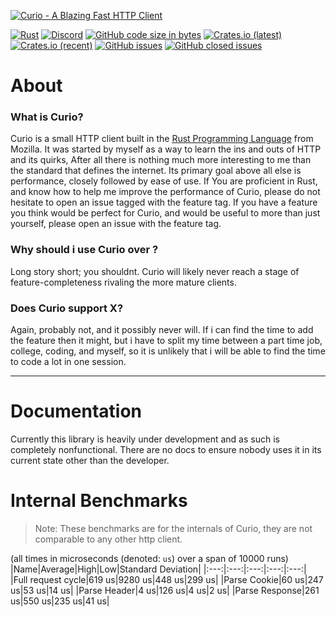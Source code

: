 [![Curio - A Blazing Fast HTTP Client](https://raw.githubusercontent.com/fatalcenturion/Curio/media/Curio_clear.png)](https://crates.io/crates/curio)

[![Rust](https://github.com/fatalcenturion/Curio/workflows/CI/badge.svg?branch=master)](https://crates.io/crates/curio) [![Discord](https://img.shields.io/discord/275377268728135680)](https://discord.gg/EYKxkce) [![GitHub code size in bytes](https://img.shields.io/github/languages/code-size/fatalcenturion/Curio)](https://crates.io/crates/curio) [![Crates.io (latest)](https://img.shields.io/crates/dv/curio)](https://crates.io/crates/curio) [![Crates.io (recent)](https://img.shields.io/crates/dr/curio)](https://crates.io/crates/curio) [![GitHub issues](https://img.shields.io/github/issues-raw/fatalcenturion/curio)](https://crates.io/crates/curio) [![GitHub closed issues](https://img.shields.io/github/issues-closed-raw/fatalcenturion/curio)](https://crates.io/crates/curio)

# About

### What is Curio?

Curio is a small HTTP client built in the [Rust Programming Language](https://rust-lang.org) from Mozilla. 
It was started by myself as a way to learn the ins and outs of HTTP and its quirks, After all there is nothing much more interesting to me than the standard that defines the internet.
Its primary goal above all else is performance, closely followed by ease of use.
If You are proficient in Rust, and know how to help me improve the performance of Curio, please do not hesitate to open an issue tagged with the feature tag.
If you have a feature you think would be perfect for Curio, and would be useful to more than just yourself, please open an issue with the feature tag.


### Why should i use Curio over <other rust http library>?

Long story short; you shouldnt. Curio will likely never reach a stage of feature-completeness rivaling the more mature clients.


### Does Curio support X?

Again, probably not, and it possibly never will.
If i can find the time to add the feature then it might, but i have to split my time between a part time job, college, coding, and myself, so it is unlikely that i will be able to find the time to code a lot in one session.


------


# Documentation

Currently this library is heavily under development and as such is completely nonfunctional. There are no docs to ensure nobody uses it in its current state other than the developer.

# Internal Benchmarks
> Note: These benchmarks are for the internals of Curio, they are not comparable to any other http client.

(all times in microseconds (denoted: `us`) over a span of 10000 runs)
|Name|Average|High|Low|Standard Deviation|
|:---:|:---:|:---:|:---:|:---:|
|Full request cycle|619 us|9280 us|448 us|299 us|
|Parse Cookie|60 us|247 us|53 us|14 us|
|Parse Header|4 us|126 us|4 us|2 us|
|Parse Response|261 us|550 us|235 us|41 us|
